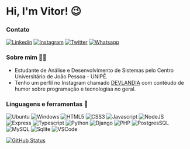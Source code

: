 # Hi, I'm Vitor! 😉

### Contato
[![Linkedin](https://img.shields.io/badge/LinkedIn-0077B5?style=for-the-badge&logo=linkedin&logoColor=white)](https://www.linkedin.com/in/vitorfigueiredopb/)
[![Instagram](https://img.shields.io/badge/Instagram-E4405F?style=for-the-badge&logo=instagram&logoColor=white)](https://twitter.com/vitorfigueiredopb)
[![Twitter](https://img.shields.io/badge/Twitter-1DA1F2?style=for-the-badge&logo=twitter&logoColor=white)](https://twitter.com/vitordeveloper)
[![Whatsapp](https://img.shields.io/badge/WhatsApp-25D366?style=for-the-badge&logo=whatsapp&logoColor=white)](https://api.whatsapp.com/send?phone=5583981987597&text=Ol%C3%A1%20Vitor!%20Vi%20seu%20GitHub%20e%20quero%20conversar%20com%20voc%C3%AA.)

### Sobre mim 👨‍💻

- Estudante de Análise e Desenvolvimento de Sistemas pelo Centro Universitário de João Pessoa - UNIPÊ.
- Tenho um perfil no Instagram chamado [DEVLANDIA](https://www.instagram.com/devlandia) com contéudo de humor sobre programação e tecnologiaa no geral.

### Linguagens e ferramentas 📧

![Ubuntu](https://img.shields.io/badge/Ubuntu-E95420?style=for-the-badge&logo=ubuntu&logoColor=white)
![Windows](https://img.shields.io/badge/Windows-0078D6?style=for-the-badge&logo=windows&logoColor=white)
![HTML5](https://img.shields.io/badge/HTML5-E34F26?style=for-the-badge&logo=html5&logoColor=white)
![CSS3](https://img.shields.io/badge/CSS3-1572B6?style=for-the-badge&logo=css3&logoColor=white)
![Javascript](https://img.shields.io/badge/JavaScript-F7DF1E?style=for-the-badge&logo=javascript&logoColor=black)
![NodeJS](https://img.shields.io/badge/Node.js-43853D?style=for-the-badge&logo=node.js&logoColor=white)
![Express](https://img.shields.io/badge/Express.js-000000?style=for-the-badge&logo=express&logoColor=white)
![Typescript](https://img.shields.io/badge/TypeScript-007ACC?style=for-the-badge&logo=typescript&logoColor=white)
![Python](https://img.shields.io/badge/Python-14354C?style=for-the-badge&logo=python&logoColor=white)
![Django](https://img.shields.io/badge/Django-092E20?style=for-the-badge&logo=django&logoColor=white)
![PHP](https://img.shields.io/badge/PHP-777BB4?style=for-the-badge&logo=php&logoColor=white)
![PostgresSQL](https://img.shields.io/badge/PostgreSQL-316192?style=for-the-badge&logo=postgresql&logoColor=white)
![MySQL](https://img.shields.io/badge/MySQL-00000F?style=for-the-badge&logo=mysql&logoColor=white)
![Sqlite](https://img.shields.io/badge/SQLite-07405E?style=for-the-badge&logo=sqlite&logoColor=white)
![VSCode](https://img.shields.io/badge/Visual_Studio_Code-0078D4?style=for-the-badge&logo=visual%20studio%20code&logoColor=white)
    
[![GitHub Status](https://github-readme-stats.vercel.app/api?username=vitorfigueiredopb&show_icons=true&theme=radical)](https://github.com/anuraghazra/github-readme-stats)
